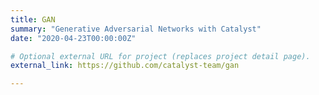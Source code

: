 ```yaml
---
title: GAN
summary: "Generative Adversarial Networks with Catalyst"
date: "2020-04-23T00:00:00Z"

# Optional external URL for project (replaces project detail page).
external_link: https://github.com/catalyst-team/gan

---
```

